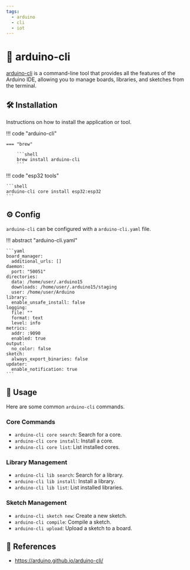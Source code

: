 ```yaml
---
tags:
  - arduino
  - cli
  - iot
---
```

# :robot: arduino-cli

[arduino-cli][1] is a command-line tool that provides all the features of the Arduino IDE, allowing you to manage boards, libraries, and sketches from the terminal.

## :hammer_and_wrench: Installation

Instructions on how to install the application or tool.

!!! code "arduino-cli"

    === "brew"
    
        ```shell
        brew install arduino-cli
        ```
    
!!! code "esp32 tools"

    ```shell
    arduino-cli core install esp32:esp32
    ```

## :gear: Config

`arduino-cli` can be configured with a `arduino-cli.yaml` file.

!!! abstract "arduino-cli.yaml"

    ```yaml
    board_manager:
      additional_urls: []
    daemon:
      port: "50051"
    directories:
      data: /home/user/.arduino15
      downloads: /home/user/.arduino15/staging
      user: /home/user/Arduino
    library:
      enable_unsafe_install: false
    logging:
      file: ""
      format: text
      level: info
    metrics:
      addr: :9090
      enabled: true
    output:
      no_color: false
    sketch:
      always_export_binaries: false
    updater:
      enable_notification: true
    ```

## :pencil: Usage

Here are some common `arduino-cli` commands.

### Core Commands

- `arduino-cli core search`: Search for a core.
- `arduino-cli core install`: Install a core.
- `arduino-cli core list`: List installed cores.

### Library Management

- `arduino-cli lib search`: Search for a library.
- `arduino-cli lib install`: Install a library.
- `arduino-cli lib list`: List installed libraries.

### Sketch Management

- `arduino-cli sketch new`: Create a new sketch.
- `arduino-cli compile`: Compile a sketch.
- `arduino-cli upload`: Upload a sketch to a board.

## :link: References

- <https://arduino.github.io/arduino-cli/>

[1]: <https://arduino.github.io/arduino-cli/>
